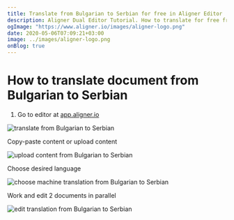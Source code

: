 ```yaml
---
title: Translate from Bulgarian to Serbian for free in Aligner Editor
description: Aligner Dual Editor Tutorial. How to translate for free from Bulgarian to Serbian. Aligner is multilingual document management platform. 
ogImage: "https://www.aligner.io/images/aligner-logo.png"
date: 2020-05-06T07:09:21+03:00
image: ../images/aligner-logo.png
onBlog: true
---
```


# How to translate document from Bulgarian to Serbian

1. Go to editor at [app.aligner.io](https://app.aligner.io "Aligner App web page")

![translate from Bulgarian to Serbian](../aligner-blank-editor.png "translate from Bulgarian to Serbian")

Copy-paste content or upload content

![upload content from Bulgarian to Serbian](../aligner-uploaded-document.png "upload content from Bulgarian to Serbian")

Choose desired language

![choose machine translation from Bulgarian to Serbian](../aligner-language-dropdown.png "choose machine translation from Bulgarian to Serbian")

Work and edit 2 documents in parallel

![edit translation from Bulgarian to Serbian](../aligner-double-sitded-editor.png "edit translation from Bulgarian to Serbian")

